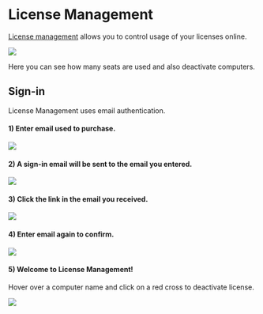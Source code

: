 # License Management

[License management](http://knightsoftheeditingtable.com/license) allows you to control usage of your licenses online.

![](../.gitbook/assets/License\_manager\_cross.png)

Here you can see how many seats are used and also deactivate computers.

## Sign-in

License Management uses email authentication.

#### 1) Enter email used to purchase.

![](../.gitbook/assets/lic\_01.jpg)

#### 2) A sign-in email will be sent to the email you entered.

![](../.gitbook/assets/lic\_02.jpg)

#### 3) Click the link in the email you received.

![](../.gitbook/assets/lic\_03.jpg)

#### 4) Enter email again to confirm.

![](../.gitbook/assets/lic\_04.jpg)

#### 5) Welcome to License Management!

Hover over a computer name and click on a red cross to deactivate license.

![](../.gitbook/assets/lic\_05.gif)

